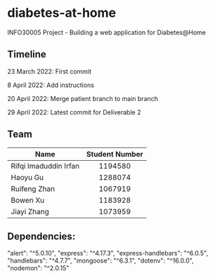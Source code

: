 # diabetes-at-home

INFO30005 Project - Building a web application for Diabetes@Home

## Timeline

23 March 2022: First commit

8 April 2022: Add instructions

20 April 2022: Merge patient branch to main branch

29 April 2022: Latest commit for Deliverable 2

## Team

| Name                   | Student Number |
| -----------------------| :------------: |
| Rifqi Imaduddin Irfan  | 1194580        |
| Haoyu Gu               | 1288074        |
| Ruifeng Zhan           | 1067919        |
| Bowen Xu               | 1183928        |
| Jiayi Zhang            | 1073959        |

## Dependencies:

"alert": "^5.0.10",
"express": "^4.17.3",
"express-handlebars": "^6.0.5",
 "handlebars": "^4.7.7",
 "mongoose": "^6.3.1",
  "dotenv": "^16.0.0",
   "nodemon": "^2.0.15"

